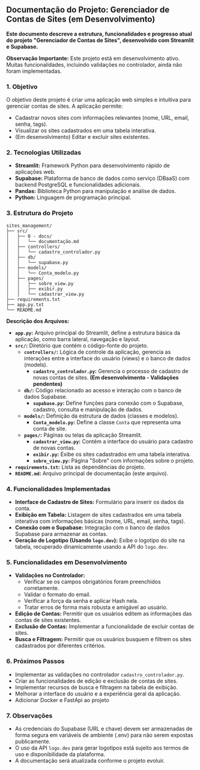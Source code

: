 ## Documentação do Projeto: Gerenciador de Contas de Sites (em Desenvolvimento)

**Este documento descreve a estrutura, funcionalidades e progresso atual do projeto "Gerenciador de Contas de Sites", desenvolvido com Streamlit e Supabase.**

**Observação Importante:** Este projeto está em desenvolvimento ativo. Muitas funcionalidades, incluindo validações no controlador, ainda não foram implementadas. 

### 1. Objetivo

O objetivo deste projeto é criar uma aplicação web simples e intuitiva para gerenciar contas de sites. A aplicação permite:

* Cadastrar novos sites com informações relevantes (nome, URL, email, senha, tags).
* Visualizar os sites cadastrados em uma tabela interativa. 
* (Em desenvolvimento) Editar e excluir sites existentes.

### 2. Tecnologias Utilizadas

* **Streamlit:** Framework Python para desenvolvimento rápido de aplicações web.
* **Supabase:** Plataforma de banco de dados como serviço (DBaaS) com backend PostgreSQL e funcionalidades adicionais.
* **Pandas:**  Biblioteca Python para manipulação e análise de dados.
* **Python:** Linguagem de programação principal.

### 3. Estrutura do Projeto

```
sites_management/
├── src/
│   ├── 0 - docs/    
│   │   └── documentação.md   
│   ├── controllers/    
│   │   └── cadastro_controlador.py   
│   ├── db/    
│   │   └── supabase.py   
│   ├── models/    
│   │   └── Conta_modelo.py   
│   ├── pages/    
│   │   ├── sobre_view.py   
│   │   ├── exibir.py   
│   │   └── cadastrar_view.py              
├── requirements.txt
├── app.py.txt
└── README.md     
```

**Descrição dos Arquivos:**

- **`app.py`:** Arquivo principal do Streamlit, define a estrutura básica da aplicação, como barra lateral, navegação e layout.
- **`src/`:** Diretório que contém o código-fonte do projeto.
   - **`controllers/`:** Lógica de controle da aplicação, gerencia as interações entre a interface do usuário (views) e o banco de dados (models).
      - **`cadastro_controlador.py`:** Gerencia o processo de cadastro de novas contas de sites. **(Em desenvolvimento - Validações pendentes)**
   - **`db/`:**  Código relacionado ao acesso e interação com o banco de dados Supabase.
      - **`supabase.py`:** Define funções para conexão com o Supabase, cadastro, consulta e manipulação de dados.
   - **`models/`:**  Definição da estrutura de dados (classes e modelos).
      - **`Conta_modelo.py`:** Define a classe `Conta` que representa uma conta de site.
   - **`pages/`:**  Páginas ou telas da aplicação Streamlit.
      - **`cadastrar_view.py`:**  Contém a interface do usuário para cadastro de novas contas.
      - **`exibir.py`:**  Exibe os sites cadastrados em uma tabela interativa.
      - **`sobre_view.py`:**  Página "Sobre" com informações sobre o projeto.
- **`requirements.txt`:** Lista as dependências do projeto.
- **`README.md`:**  Arquivo principal de documentação (este arquivo).

### 4. Funcionalidades Implementadas

* **Interface de Cadastro de Sites:** Formulário para inserir os dados da conta.
* **Exibição em Tabela:**  Listagem de sites cadastrados em uma tabela interativa com informações básicas (nome, URL, email, senha, tags).
* **Conexão com o Supabase:**  Integração com o banco de dados Supabase para armazenar as contas.
* **Geração de Logotipo (Usando `logo.dev`):**  Exibe o logotipo do site na tabela, recuperado dinamicamente usando a API do `logo.dev`. 

### 5. Funcionalidades em Desenvolvimento

* **Validações no Controlador:**
    - Verificar se os campos obrigatórios foram preenchidos corretamente.
    - Validar o formato do email.
    - Verificar a força da senha e aplicar Hash nela.
    - Tratar erros de forma mais robusta e amigável ao usuário. 
* **Edição de Contas:** Permitir que os usuários editem as informações das contas de sites existentes.
* **Exclusão de Contas:** Implementar a funcionalidade de excluir contas de sites. 
* **Busca e Filtragem:** Permitir que os usuários busquem e filtrem os sites cadastrados por diferentes critérios. 

### 6. Próximos Passos

- Implementar as validações no controlador `cadastro_controlador.py`.
- Criar as funcionalidades de edição e exclusão de contas de sites.
- Implementar recursos de busca e filtragem na tabela de exibição.
- Melhorar a interface do usuário e a experiência geral da aplicação.
- Adicionar Docker e FastApi ao projeto 

### 7. Observações

- As credenciais do Supabase (URL e chave) devem ser armazenadas de forma segura em variáveis de ambiente (.env) para não serem expostas publicamente.
- O uso da API `logo.dev` para gerar logotipos está sujeito aos termos de uso e disponibilidade da plataforma.
- A documentação será atualizada conforme o projeto evoluir. 


